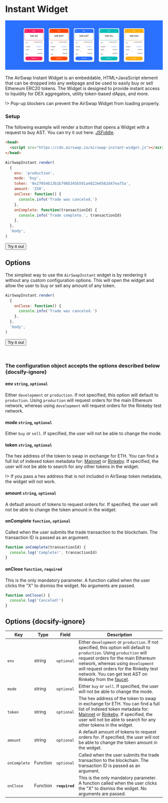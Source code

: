 # Instant Widget

![AirSwap Widget](../assets/widget/instant-widget.png)

The AirSwap Instant Widget is an embeddable, HTML+JavaScript element that can be dropped into any webpage and be used to easily buy or sell Ethereum ERC20 tokens. The Widget is designed to provide instant access to liquidity for DEX aggregators, utility token-based dApps, and more.

!> Pop-up blockers can prevent the AirSwap Widget from loading properly.

### Setup

The following example will render a button that opens a Widget with a request to buy AST. You can try it out here: [JSFiddle](https://codepen.io/grahamperich/pen/xxKqBQy).

```html
<head>
  <script src="https://cdn.airswap.io/airswap-instant-widget.js"></script>
</head>
```

```js
AirSwapInstant.render(
  {
    env: 'production',
    mode: 'buy',
    token: '0x27054b13b1b798b345b591a4d22e6562d47ea75a',
    amount: '250',
    onClose: function() {
      console.info('Trade was canceled.')
    },
    onComplete: function(transactionId) {
      console.info('Trade complete.', transactionId)
    },
  },
  'body',
)
```

<button class="open-widget" id="open-instant-widget-1" onClick="(function() {
  const button = document.getElementById('open-instant-widget-1');
  button.disabled = true;
  window.AirSwapInstant.render(
    {
      env: 'production',
      mode: 'buy',
      token: '0x27054b13b1b798b345b591a4d22e6562d47ea75a',
      amount: '250',
      onClose: function() {
        console.info('Trade was canceled.')
        button.disabled = false;
      },
      onComplete: function(transactionId) {
        console.info('Trade complete.', transactionId)
      },
    },
    'body',
  )
})()">Try it out</button>

## Options

The simplest way to use the `AirSwapInstant` widget is by rendering it without any custom configuration options. This will open the widget and allow the user to buy or sell any amount of any token.

```js
AirSwapInstant.render(
  {
    onClose: function() {
      console.info('Trade was canceled.')
    },
  },
  'body',
)
```

<button class="open-widget" id="open-instant-widget-2" onClick="(function() {
  const button = document.getElementById('open-instant-widget-2');
  button.disabled = true;
  window.AirSwapInstant.render(
    {
      onClose: function() {
        console.info('Trade was canceled.')
        button.disabled = false;
      },
    },
    'body',
  )
})()">Try it out</button>

<br>

### The configuration object accepts the options described below {docsify-ignore}

#### env `string`, `optional`

Either `development` or `production`. If not specified, this option will default to `production`. Using `production` will request orders for the main Ethereum network, whereas using `development` will request orders for the Rinkeby test network.

#### mode `string`, `optional`

Either `buy` or `sell`. If specified, the user will not be able to change the mode.

#### token `string`, `optional`

The hex address of the token to swap in exchange for ETH. You can find a full list of indexed token metadata for: [Mainnet](https://token-metadata.airswap.io/tokens) or [Rinkeby](https://token-metadata.airswap.io/rinkebyTokens). If specified, the user will not be able to search for any other tokens in the widget.

!> If you pass a hex address that is not included in AirSwap token metadata, the widget will not work.

#### amount `string`, `optional`

A default amount of tokens to request orders for. If specified, the user will not be able to change the token amount in the widget.

#### onComplete `function`, `optional`

Called when the user submits the trade transaction to the blockchain. The transaction ID is passed as an argument.

```js
function onComplete(transactionId) {
  console.log('Complete!', transactionId)
}
```

#### onClose `function`, `required`

This is the only mandatory parameter. A function called when the user clicks the "X" to dismiss the widget. No arguments are passed.

```js
function onClose() {
  console.log('Canceled!')
}
```

## Options {docsify-ignore}

| Key          | Type     | Field          | Description                                                                                                                                                                                                                                                                                                                                             |
| ------------ | -------- | -------------- | ------------------------------------------------------------------------------------------------------------------------------------------------------------------------------------------------------------------------------------------------------------------------------------------------------------------------------------------------------- |
| `env`        | string   | `optional`     | Either `development` or `production`. If not specified, this option will default to `production`. Using `production` will request orders for the main Ethereum network, whereas using `development` will request orders for the Rinkeby test network. You can get test AST on Rinkeby from the [faucet](https://ast-faucet-ui.development.airswap.io/). |
| `mode`       | string   | `optional`     | Either `buy` or `sell`. If specified, the user will not be able to change the mode.                                                                                                                                                                                                                                                                     |
| `token`      | string   | `optional`     | The hex address of the token to swap in exchange for ETH. You can find a full list of indexed token metadata for: [Mainnet](https://token-metadata.airswap.io/tokens) or [Rinkeby](https://token-metadata.airswap.io/rinkebyTokens). If specified, the user will not be able to search for any other tokens in the widget.                              |
| `amount`     | string   | `optional`     | A default amount of tokens to request orders for. If specified, the user will not be able to change the token amount in the widget.                                                                                                                                                                                                                     |
| `onComplete` | Function | `optional`     | Called when the user submits the trade transaction to the blockchain. The transaction ID is passed as an argument.                                                                                                                                                                                                                                      |
| `onClose`    | Function | **`required`** | This is the only mandatory parameter. A function called when the user clicks the "X" to dismiss the widget. No arguments are passed.                                                                                                                                                                                                                    |

<!-- Coming soon...

#### address `string`, `optional`

A fixed maker `address` to query a specific counterparty for orders. -->
